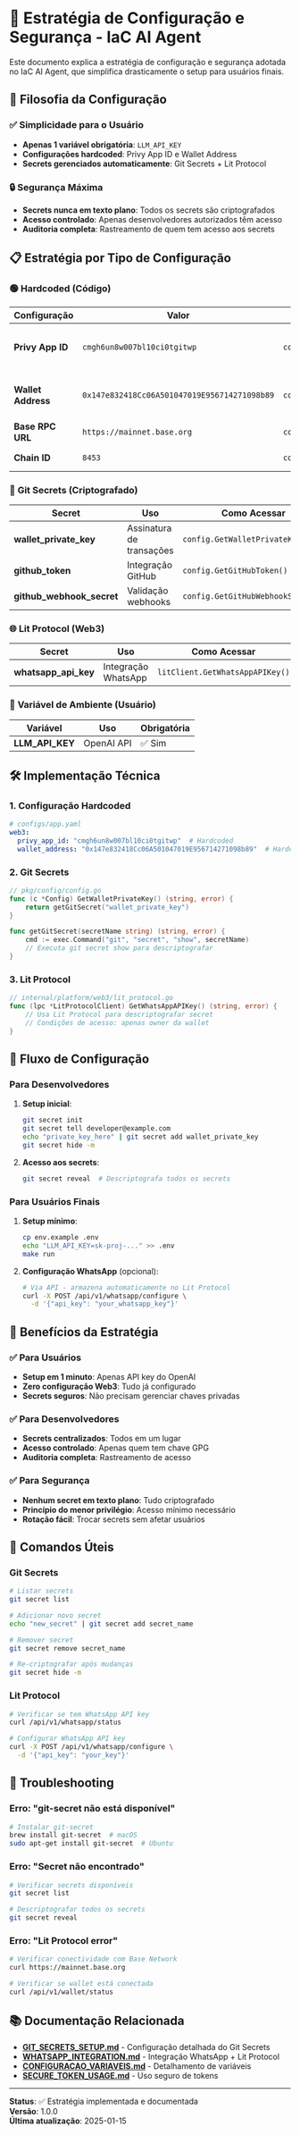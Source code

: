 # 🔐 Estratégia de Configuração e Segurança - IaC AI Agent

Este documento explica a estratégia de configuração e segurança adotada no IaC AI Agent, que simplifica drasticamente o setup para usuários finais.

## 🎯 Filosofia da Configuração

### ✅ **Simplicidade para o Usuário**
- **Apenas 1 variável obrigatória**: `LLM_API_KEY`
- **Configurações hardcoded**: Privy App ID e Wallet Address
- **Secrets gerenciados automaticamente**: Git Secrets + Lit Protocol

### 🔒 **Segurança Máxima**
- **Secrets nunca em texto plano**: Todos os secrets são criptografados
- **Acesso controlado**: Apenas desenvolvedores autorizados têm acesso
- **Auditoria completa**: Rastreamento de quem tem acesso aos secrets

## 📋 Estratégia por Tipo de Configuração

### 🟢 **Hardcoded (Código)**

| Configuração | Valor | Localização | Motivo |
|-------------|-------|-------------|--------|
| **Privy App ID** | `cmgh6un8w007bl10ci0tgitwp` | `configs/app.yaml` | App público, não sensível |
| **Wallet Address** | `0x147e832418Cc06A501047019E956714271098b89` | `configs/app.yaml` | Endereço público, não sensível |
| **Base RPC URL** | `https://mainnet.base.org` | `configs/app.yaml` | URL pública |
| **Chain ID** | `8453` | `configs/app.yaml` | ID público |

### 🔐 **Git Secrets (Criptografado)**

| Secret | Uso | Como Acessar |
|--------|-----|--------------|
| **wallet_private_key** | Assinatura de transações | `config.GetWalletPrivateKey()` |
| **github_token** | Integração GitHub | `config.GetGitHubToken()` |
| **github_webhook_secret** | Validação webhooks | `config.GetGitHubWebhookSecret()` |

### 🌐 **Lit Protocol (Web3)**

| Secret | Uso | Como Acessar |
|--------|-----|--------------|
| **whatsapp_api_key** | Integração WhatsApp | `litClient.GetWhatsAppAPIKey()` |

### 🔑 **Variável de Ambiente (Usuário)**

| Variável | Uso | Obrigatória |
|----------|-----|-------------|
| **LLM_API_KEY** | OpenAI API | ✅ Sim |

## 🛠️ Implementação Técnica

### 1. Configuração Hardcoded

```yaml
# configs/app.yaml
web3:
  privy_app_id: "cmgh6un8w007bl10ci0tgitwp"  # Hardcoded
  wallet_address: "0x147e832418Cc06A501047019E956714271098b89"  # Hardcoded
```

### 2. Git Secrets

```go
// pkg/config/config.go
func (c *Config) GetWalletPrivateKey() (string, error) {
    return getGitSecret("wallet_private_key")
}

func getGitSecret(secretName string) (string, error) {
    cmd := exec.Command("git", "secret", "show", secretName)
    // Executa git secret show para descriptografar
}
```

### 3. Lit Protocol

```go
// internal/platform/web3/lit_protocol.go
func (lpc *LitProtocolClient) GetWhatsAppAPIKey() (string, error) {
    // Usa Lit Protocol para descriptografar secret
    // Condições de acesso: apenas owner da wallet
}
```

## 🔄 Fluxo de Configuração

### Para Desenvolvedores

1. **Setup inicial**:
   ```bash
   git secret init
   git secret tell developer@example.com
   echo "private_key_here" | git secret add wallet_private_key
   git secret hide -m
   ```

2. **Acesso aos secrets**:
   ```bash
   git secret reveal  # Descriptografa todos os secrets
   ```

### Para Usuários Finais

1. **Setup mínimo**:
   ```bash
   cp env.example .env
   echo "LLM_API_KEY=sk-proj-..." >> .env
   make run
   ```

2. **Configuração WhatsApp** (opcional):
   ```bash
   # Via API - armazena automaticamente no Lit Protocol
   curl -X POST /api/v1/whatsapp/configure \
     -d '{"api_key": "your_whatsapp_key"}'
   ```

## 🎯 Benefícios da Estratégia

### ✅ **Para Usuários**
- **Setup em 1 minuto**: Apenas API key do OpenAI
- **Zero configuração Web3**: Tudo já configurado
- **Secrets seguros**: Não precisam gerenciar chaves privadas

### ✅ **Para Desenvolvedores**
- **Secrets centralizados**: Todos em um lugar
- **Acesso controlado**: Apenas quem tem chave GPG
- **Auditoria completa**: Rastreamento de acesso

### ✅ **Para Segurança**
- **Nenhum secret em texto plano**: Tudo criptografado
- **Princípio do menor privilégio**: Acesso mínimo necessário
- **Rotação fácil**: Trocar secrets sem afetar usuários

## 🔧 Comandos Úteis

### Git Secrets

```bash
# Listar secrets
git secret list

# Adicionar novo secret
echo "new_secret" | git secret add secret_name

# Remover secret
git secret remove secret_name

# Re-criptografar após mudanças
git secret hide -m
```

### Lit Protocol

```bash
# Verificar se tem WhatsApp API key
curl /api/v1/whatsapp/status

# Configurar WhatsApp API key
curl -X POST /api/v1/whatsapp/configure \
  -d '{"api_key": "your_key"}'
```

## 🚨 Troubleshooting

### Erro: "git-secret não está disponível"

```bash
# Instalar git-secret
brew install git-secret  # macOS
sudo apt-get install git-secret  # Ubuntu
```

### Erro: "Secret não encontrado"

```bash
# Verificar secrets disponíveis
git secret list

# Descriptografar todos os secrets
git secret reveal
```

### Erro: "Lit Protocol error"

```bash
# Verificar conectividade com Base Network
curl https://mainnet.base.org

# Verificar se wallet está conectada
curl /api/v1/wallet/status
```

## 📚 Documentação Relacionada

- **[GIT_SECRETS_SETUP.md](GIT_SECRETS_SETUP.md)** - Configuração detalhada do Git Secrets
- **[WHATSAPP_INTEGRATION.md](WHATSAPP_INTEGRATION.md)** - Integração WhatsApp + Lit Protocol
- **[CONFIGURACAO_VARIAVEIS.md](CONFIGURACAO_VARIAVEIS.md)** - Detalhamento de variáveis
- **[SECURE_TOKEN_USAGE.md](SECURE_TOKEN_USAGE.md)** - Uso seguro de tokens

---

**Status**: ✅ Estratégia implementada e documentada  
**Versão**: 1.0.0  
**Última atualização**: 2025-01-15
